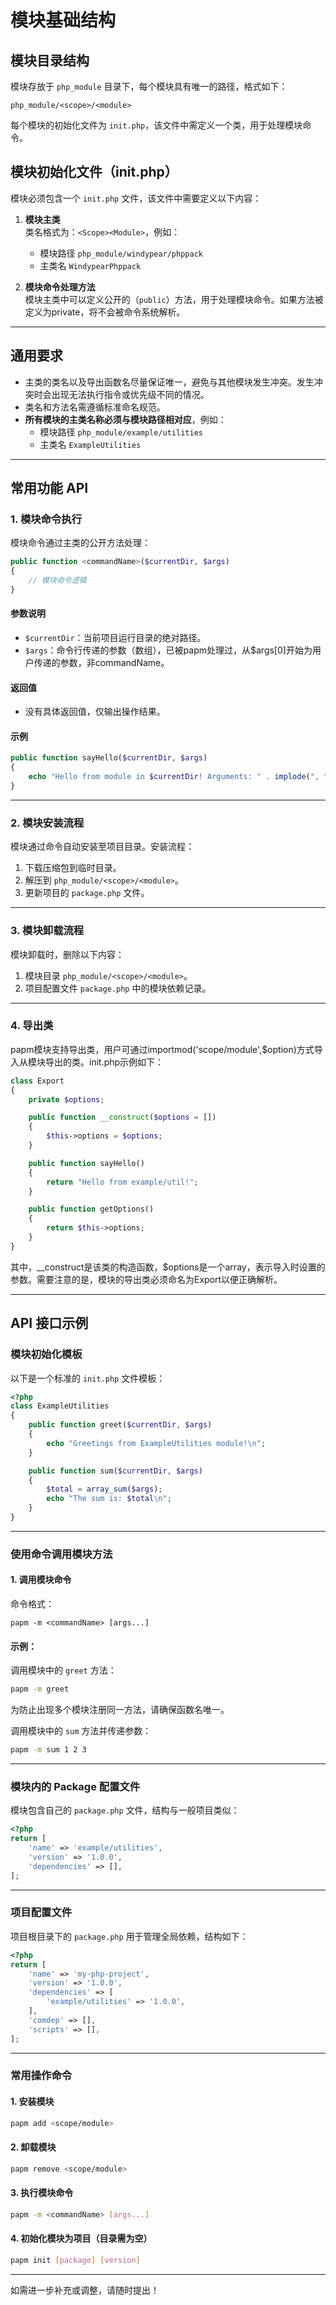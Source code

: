 # 模块基础结构

## 模块目录结构
模块存放于 `php_module` 目录下，每个模块具有唯一的路径，格式如下：
```
php_module/<scope>/<module>
```
每个模块的初始化文件为 `init.php`，该文件中需定义一个类，用于处理模块命令。

## 模块初始化文件（init.php）
模块必须包含一个 `init.php` 文件，该文件中需要定义以下内容：
1. **模块主类**  
   类名格式为：`<Scope><Module>`，例如：
   - 模块路径 `php_module/windypear/phppack`
   - 主类名 `WindypearPhppack`

2. **模块命令处理方法**  
   模块主类中可以定义公开的（`public`）方法，用于处理模块命令。如果方法被定义为private，将不会被命令系统解析。

---

## 通用要求

- 主类的类名以及导出函数名尽量保证唯一，避免与其他模块发生冲突。发生冲突时会出现无法执行指令或优先级不同的情况。
- 类名和方法名需遵循标准命名规范。
- **所有模块的主类名称必须与模块路径相对应**，例如：
  - 模块路径 `php_module/example/utilities`
  - 主类名 `ExampleUtilities`

---

## 常用功能 API

### 1. 模块命令执行
模块命令通过主类的公开方法处理：
```php
public function <commandName>($currentDir, $args)
{
    // 模块命令逻辑
}
```

#### 参数说明
- `$currentDir`：当前项目运行目录的绝对路径。
- `$args`：命令行传递的参数（数组），已被papm处理过，从$args[0]开始为用户传递的参数，非commandName。

#### 返回值
- 没有具体返回值，仅输出操作结果。

#### 示例
```php
public function sayHello($currentDir, $args)
{
    echo "Hello from module in $currentDir! Arguments: " . implode(", ", $args) . "\n";
}
```

---

### 2. 模块安装流程
模块通过命令自动安装至项目目录。安装流程：
1. 下载压缩包到临时目录。
2. 解压到 `php_module/<scope>/<module>`。
3. 更新项目的 `package.php` 文件。

---

### 3. 模块卸载流程
模块卸载时，删除以下内容：
1. 模块目录 `php_module/<scope>/<module>`。
2. 项目配置文件 `package.php` 中的模块依赖记录。

---

### 4. 导出类
papm模块支持导出类，用户可通过importmod('scope/module',$option)方式导入从模块导出的类。init.php示例如下：
```php
class Export
{
    private $options;

    public function __construct($options = [])
    {
        $this->options = $options;
    }

    public function sayHello()
    {
        return "Hello from example/util!";
    }

    public function getOptions()
    {
        return $this->options;
    }
}
```
其中，__construct是该类的构造函数，$options是一个array，表示导入时设置的参数。需要注意的是，模块的导出类必须命名为Export以便正确解析。

---

## API 接口示例

### 模块初始化模板
以下是一个标准的 `init.php` 文件模板：
```php
<?php
class ExampleUtilities
{
    public function greet($currentDir, $args)
    {
        echo "Greetings from ExampleUtilities module!\n";
    }

    public function sum($currentDir, $args)
    {
        $total = array_sum($args);
        echo "The sum is: $total\n";
    }
}
```

---

### 使用命令调用模块方法
#### 1. 调用模块命令
命令格式：
```
papm -m <commandName> [args...]
```

#### 示例：
调用模块中的 `greet` 方法：
```bash
papm -m greet
```
为防止出现多个模块注册同一方法，请确保函数名唯一。

调用模块中的 `sum` 方法并传递参数：
```bash
papm -m sum 1 2 3
```

---

### 模块内的 Package 配置文件
模块包含自己的 `package.php` 文件，结构与一般项目类似：
```php
<?php
return [
    'name' => 'example/utilities',
    'version' => '1.0.0',
    'dependencies' => [],
];
```

---

### 项目配置文件
项目根目录下的 `package.php` 用于管理全局依赖，结构如下：
```php
<?php
return [
    'name' => 'my-php-project',
    'version' => '1.0.0',
    'dependencies' => [
        'example/utilities' => '1.0.0',
    ],
    'comdep' => [],
    'scripts' => [],
];
```

---

### 常用操作命令

#### 1. 安装模块
```bash
papm add <scope/module>
```

#### 2. 卸载模块
```bash
papm remove <scope/module>
```

#### 3. 执行模块命令
```bash
papm -m <commandName> [args...]
```

#### 4. 初始化模块为项目（目录需为空）
```bash
papm init [package] [version]
```

---

如需进一步补充或调整，请随时提出！